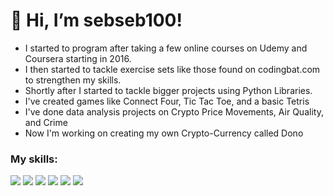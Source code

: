 # 👋 Hi, I’m sebseb100!
- I started to program after taking a few online courses on Udemy and Coursera starting in 2016.
- I then started to tackle exercise sets like those found on codingbat.com to strengthen my skills. 
- Shortly after I started to tackle bigger projects using Python Libraries.
- I've created games like Connect Four, Tic Tac Toe, and a basic Tetris
- I've done data analysis projects on Crypto Price Movements, Air Quality, and Crime 
- Now I'm working on creating my own Crypto-Currency called Dono 

### My skills:

<a href="https://soliditylang.org/"><img src="https://skillicons.dev/icons?i=solidity" /></a> <a href="https://www.python.org/"><img src="https://skillicons.dev/icons?i=python" /></a> <a href="https://isocpp.org/"><img src="https://skillicons.dev/icons?i=cpp" /></a> <a href="https://www.javascript.com/"><img src="https://skillicons.dev/icons?i=javascript" /></a> <a href="https://daringfireball.net/projects/markdown/"><img src="https://skillicons.dev/icons?i=markdown" /></a> <a href="https://code.visualstudio.com/"><img src="https://skillicons.dev/icons?i=vscode" /></a> 
